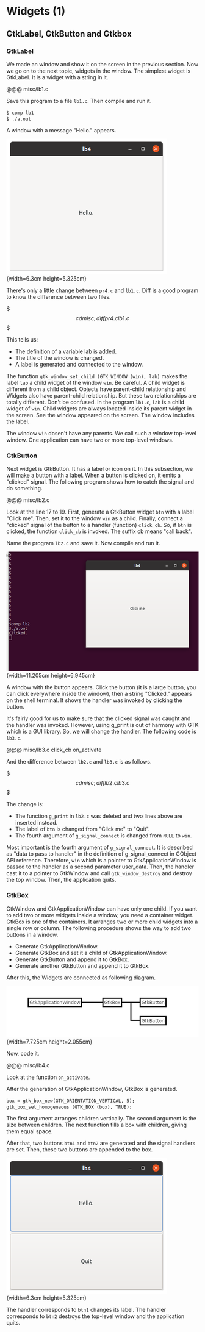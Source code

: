 # Widgets (1)

## GtkLabel, GtkButton and Gtkbox

### GtkLabel

We made an window and show it on the screen in the previous section.
Now we go on to the next topic, widgets in the window.
The simplest widget is GtkLabel.
It is a widget with a string in it.

@@@ misc/lb1.c

Save this program to a file `lb1.c`.
Then compile and run it.

    $ comp lb1
    $ ./a.out

A window with a message "Hello." appears.

![Screenshot of the label](../image/screenshot_lb1.png){width=6.3cm height=5.325cm}

There's only a little change between `pr4.c` and `lb1.c`.
Diff is a good program to know the difference between two files.

$$$
cd misc; diff pr4.c lb1.c
$$$

This tells us:

- The definition of a variable lab is added.
- The title of the window is changed.
- A label is generated and connected to the window.

The function `gtk_window_set_child (GTK_WINDOW (win), lab)` makes the label `lab` a child widget of the window `win`.
Be careful.
A child widget is different from a child object.
Objects have parent-child relationship and Widgets also have parent-child relationship.
But these two relationships are totally different.
Don't be confused.
In the program `lb1.c`, `lab` is a child widget of `win`.
Child widgets are always located inside its parent widget in the screen.
See the window appeared on the screen.
The window includes the label.

The window `win` dosen't have any parents.
We call such a window top-level window.
One application can have two or more top-level windows.

### GtkButton

Next widget is GtkButton.
It has a label or icon on it.
In this subsection, we will make a button with a label.
When a button is clicked on, it emits a "clicked" signal.
The following program shows how to catch the signal and do something.

@@@ misc/lb2.c

Look at the line 17 to 19.
First, generate a GtkButton widget `btn` with a label "Click me".
Then, set it to the window `win` as a child.
Finally, connect a "clicked" signal of the button to a handler (function) `click_cb`.
So, if `btn` is clicked, the function `click_cb` is invoked.
The suffix cb means "call back".

Name the program `lb2.c` and save it. 
Now compile and run it.

![Screenshot of the label](../image/screenshot_lb2.png){width=11.205cm height=6.945cm}
 
A window with the button appears.
Click the button (it is a large button, you can click everywhere inside the window), then a string "Clicked." appears on the shell terminal.
It shows the handler was invoked by clicking the button.

It's fairly good for us to make sure that the clicked signal was caught and the handler was invoked.
However, using g_print is out of harmony with GTK which is a GUI library.
So, we will change the handler.
The following code is `lb3.c`.

@@@ misc/lb3.c click_cb on_activate

And the difference between `lb2.c` and `lb3.c` is as follows.

$$$
cd misc; diff lb2.c lb3.c
$$$

The change is:

- The function `g_print` in `lb2.c` was deleted and two lines above are inserted instead.
- The label of `btn` is changed from "Click me" to "Quit".
- The fourth argument of `g_signal_connect` is changed from `NULL` to `win`. 

Most important is the fourth argument of `g_signal_connect`.
It is described as "data to pass to handler" in the definition of g\_signal\_connect in GObject API reference.
Therefore, `win` which is a pointer to GtkApplicationWindow is passed to the handler as a second parameter user_data.
Then, the handler cast it to a pointer to GtkWindow and call `gtk_window_destroy` and destroy the top window.
Then, the application quits.

### GtkBox

GtkWindow and GtkApplicationWindow can have only one child.
If you want to add two or more widgets inside a window, you need a container widget.
GtkBox is one of the containers.
It arranges two or more child widgets into a single row or column.
The following procedure shows the way to add two buttons in a window.

- Generate GtkApplicationWindow.
- Generate GtkBox and set it a child of GtkApplicationWindow.
- Generate GtkButton and append it to GtkBox.
- Generate another GtkButton and append it to GtkBox.

After this, the Widgets are connected as following diagram.

![Parent-child relationship](../image/box.png){width=7.725cm height=2.055cm}

Now, code it.

@@@ misc/lb4.c

Look at the function `on_activate`.

After the generation of GtkApplicationWindow, GtkBox is generated.

    box = gtk_box_new(GTK_ORIENTATION_VERTICAL, 5);
    gtk_box_set_homogeneous (GTK_BOX (box), TRUE);

The first argument arranges children vertically.
The second argument is the size between children.
The next function fills a box with children, giving them equal space.

After that, two buttons `btn1` and `btn2` are generated and the signal handlers are set.
Then, these two buttons are appended to the box.

![Screenshot of the box](../image/screenshot_lb4.png){width=6.3cm height=5.325cm}

The handler corresponds to `btn1` changes its label.
The handler corresponds to `btn2` destroys the top-level window and the application quits.

